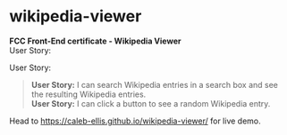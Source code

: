 # wikipedia-viewer
**FCC Front-End certificate - Wikipedia Viewer** <br>
User Story:

User Story:
>**User Story:** I can search Wikipedia entries in a search box and see the resulting Wikipedia entries.<br>
>**User Story:** I can click a button to see a random Wikipedia entry.<br>

Head to https://caleb-ellis.github.io/wikipedia-viewer/ for live demo.
